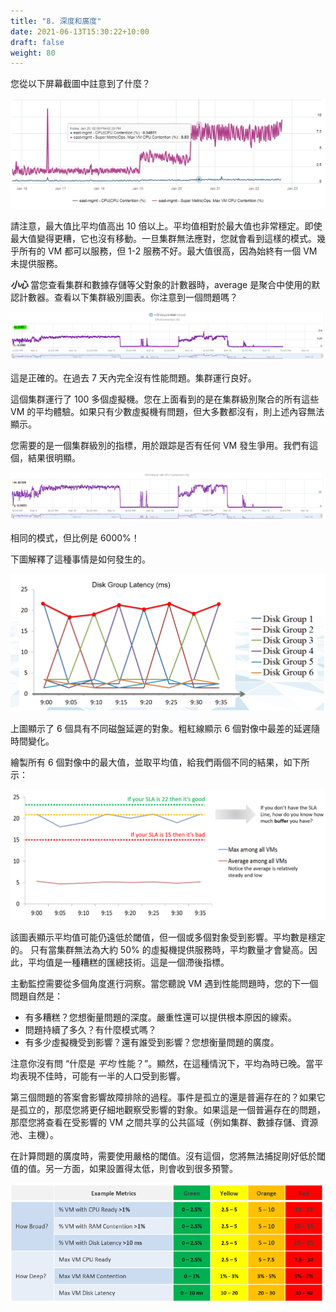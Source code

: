 ```yaml
---
title: "8. 深度和廣度"
date: 2021-06-13T15:30:22+10:00
draft: false
weight: 80
---
```


您從以下屏幕截圖中註意到了什麼？

![CPU爭用示例](1.2.8-fig-1.png)

請注意，最大值比平均值高出 10 倍以上。平均值相對於最大值也非常穩定。即使最大值變得更糟，它也沒有移動。一旦集群無法應對，您就會看到這樣的模式。幾乎所有的 VM 都可以服務，但 1-2 服務不好。最大值很高，因為始終有一個 VM 未提供服務。

***小心*** 當您查看集群和數據存儲等父對象的計數器時，average 是聚合中使用的默認計數器。查看以下集群級別圖表。你注意到一個問題嗎？

![集群級別圖表](1.2.8-fig-2.png)

這是正確的。在過去 7 天內完全沒有性能問題。集群運行良好。

這個集群運行了 100 多個虛擬機。您在上面看到的是在集群級別聚合的所有這些 VM 的平均體驗。如果只有少數虛擬機有問題，但大多數都沒有，則上述內容無法顯示。

您需要的是一個集群級別的指標，用於跟踪是否有任何 VM 發生爭用。我們有這個，結果很明顯。

![集群圖表中最差的虛擬機](1.2.8-fig-3.png)

相同的模式，但比例是 6000%！

下圖解釋了這種事情是如何發生的。

![磁盤組延遲圖表](1.2.8-fig-4.png)

上圖顯示了 6 個具有不同磁盤延遲的對象。粗紅線顯示 6 個對像中最差的延遲隨時間變化。

繪製所有 6 個對像中的最大值，並取平均值，給我們兩個不同的結果，如下所示：

![SLA 和指標](1.2.8-fig-5.png)

該圖表顯示平均值可能仍遠低於閾值，但一個或多個對象受到影響。平均數是穩定的。
只有當集群無法為大約 50% 的虛擬機提供服務時，平均數量才會變高。因此，平均值是一種糟糕的匯總技術。這是一個滯後指標。

主動監控需要從多個角度進行洞察。當您聽說 VM 遇到性能問題時，您的下一個問題自然是：

- 有多糟糕？您想衡量問題的深度。嚴重性還可以提供根本原因的線索。
- 問題持續了多久？有什麼模式嗎？
- 有多少虛擬機受到影響？還有誰受到影響？您想衡量問題的廣度。

注意你沒有問 “什麼是 _平均_ 性能？”​​。顯然，在這種情況下，平均為時已晚。當平均表現不佳時，可能有一半的人口受到影響。

第三個問題的答案會影響故障排除的過程。事件是孤立的還是普遍存在的？如果它是孤立的，那麼您將更仔細地觀察受影響的對象。如果這是一個普遍存在的問題，那麼您將查看在受影響的 VM 之間共享的公共區域（例如集群、數據存儲、資源池、主機）。

在計算問題的廣度時，需要使用嚴格的閾值。沒有這個，您將無法捕捉剛好低於閾值的值。另一方面，如果設置得太低，則會收到很多預警。

![示例指標](1.2.8-fig-6.png)